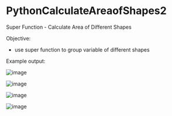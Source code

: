 # PythonCalculateAreaofShapes2
Super Function - Calculate Area of Different Shapes


Objective:
- use super function to group variable of different shapes

Example output:

![image](https://user-images.githubusercontent.com/97081479/182096761-555c6fb0-dd11-4d51-b476-8e7cac61a45f.png)

![image](https://user-images.githubusercontent.com/97081479/182096856-d395ec74-c0cd-4d0f-92f5-f28af17b58e1.png)

![image](https://user-images.githubusercontent.com/97081479/182096951-aa6081bf-451f-40bc-81f0-37e4130058ea.png)

![image](https://user-images.githubusercontent.com/97081479/182097043-871524d9-f1b0-4098-8be6-34fbd04463ad.png)
